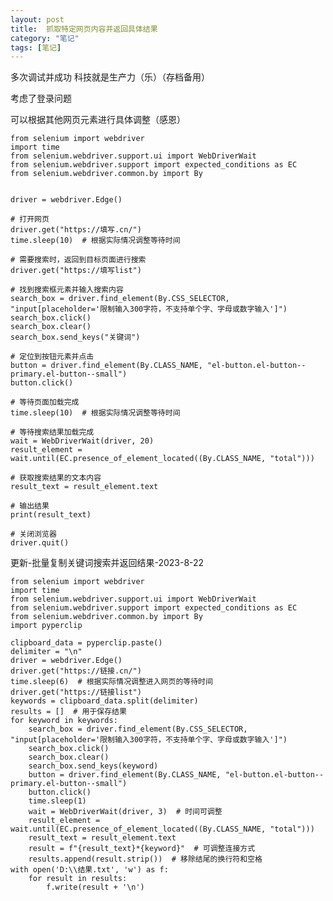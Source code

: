 ```yaml
---
layout: post
title:  抓取特定网页内容并返回具体结果
category: "笔记"
tags: [笔记]
---
```

多次调试并成功 科技就是生产力（乐）（存档备用）

考虑了登录问题

可以根据其他网页元素进行具体调整（感恩）


    from selenium import webdriver
    import time
    from selenium.webdriver.support.ui import WebDriverWait
    from selenium.webdriver.support import expected_conditions as EC
    from selenium.webdriver.common.by import By


    driver = webdriver.Edge()

    # 打开网页
    driver.get("https://填写.cn/")
    time.sleep(10)  # 根据实际情况调整等待时间

    # 需要搜索时，返回到目标页面进行搜索
    driver.get("https://填写list")

    # 找到搜索框元素并输入搜索内容
    search_box = driver.find_element(By.CSS_SELECTOR, "input[placeholder='限制输入300字符，不支持单个字、字母或数字输入']")
    search_box.click()
    search_box.clear()
    search_box.send_keys("关键词")

    # 定位到按钮元素并点击
    button = driver.find_element(By.CLASS_NAME, "el-button.el-button--primary.el-button--small")
    button.click()

    # 等待页面加载完成
    time.sleep(10)  # 根据实际情况调整等待时间

    # 等待搜索结果加载完成
    wait = WebDriverWait(driver, 20)
    result_element = wait.until(EC.presence_of_element_located((By.CLASS_NAME, "total")))

    # 获取搜索结果的文本内容
    result_text = result_element.text

    # 输出结果
    print(result_text)

    # 关闭浏览器
    driver.quit()


更新-批量复制关键词搜索并返回结果-2023-8-22

    from selenium import webdriver
    import time
    from selenium.webdriver.support.ui import WebDriverWait
    from selenium.webdriver.support import expected_conditions as EC
    from selenium.webdriver.common.by import By
    import pyperclip

    clipboard_data = pyperclip.paste()
    delimiter = "\n"  
    driver = webdriver.Edge()
    driver.get("https://链接.cn/")
    time.sleep(6)  # 根据实际情况调整进入网页的等待时间
    driver.get("https://链接list")
    keywords = clipboard_data.split(delimiter)
    results = []  # 用于保存结果
    for keyword in keywords:
        search_box = driver.find_element(By.CSS_SELECTOR, "input[placeholder='限制输入300字符，不支持单个字、字母或数字输入']")
        search_box.click()
        search_box.clear()
        search_box.send_keys(keyword)
        button = driver.find_element(By.CLASS_NAME, "el-button.el-button--primary.el-button--small")
        button.click()
        time.sleep(1)
        wait = WebDriverWait(driver, 3)  # 时间可调整
        result_element = wait.until(EC.presence_of_element_located((By.CLASS_NAME, "total")))
        result_text = result_element.text
        result = f"{result_text}*{keyword}"  # 可调整连接方式
        results.append(result.strip())  # 移除结尾的换行符和空格
    with open('D:\\结果.txt', 'w') as f:
        for result in results:
            f.write(result + '\n')
